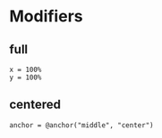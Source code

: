 # Modifiers

## full

```
x = 100%
y = 100%
```

## centered

```
anchor = @anchor("middle", "center")
```